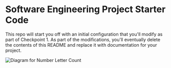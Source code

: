 # Software Engineering Project Starter Code

This repo will start you off with an initial configuration that you'll modify as part of Checkpoint 1. As part of the modifications, you'll eventually delete the contents of this README and replace it with documentation for your project.

![Diagram for Number Letter Count](https://github.com/CPS353-Suny-New-Paltz/project-starter-code-Vrajpatel5123/main/SE-Diagram.jpg?raw=true)
